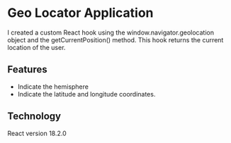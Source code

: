 # Geo Locator Application

I created a custom React hook using the window.navigator.geolocation object and the getCurrentPosition() method.
This hook returns the current location of the user.

## Features
- Indicate the hemisphere
- Indicate the latitude and longitude coordinates.

## Technology
React version 18.2.0